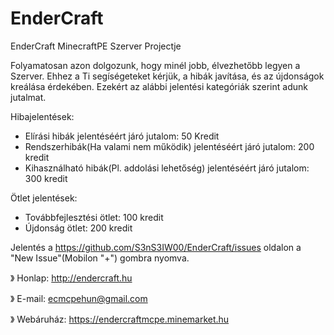# EnderCraft
EnderCraft MinecraftPE Szerver Projectje

Folyamatosan azon dolgozunk, hogy minél jobb, élvezhetőbb legyen a Szerver. Ehhez a Ti segíségeteket kérjük, a hibák javítása, és az újdonságok kreálása érdekében. Ezekért az alábbi jelentési kategóriák szerint adunk jutalmat.


Hibajelentések:
 - Elírási hibák jelentéséért járó jutalom: 50 Kredit
 - Rendszerhibák(Ha valami nem működik) jelentéséért járó jutalom: 200 kredit
 - Kihasználható hibák(Pl. addolási lehetőség) jelentéséért járó jutalom: 300 kredit
 
Ötlet jelentések:
 - Továbbfejlesztési ötlet: 100 kredit
 - Újdonság ötlet: 200 kredit

Jelentés a https://github.com/S3nS3IW00/EnderCraft/issues oldalon a "New Issue"(Mobilon "+") gombra nyomva.

》 Honlap: http://endercraft.hu

》 E-mail: ecmcpehun@gmail.com

》 Webáruház: https://endercraftmcpe.minemarket.hu
